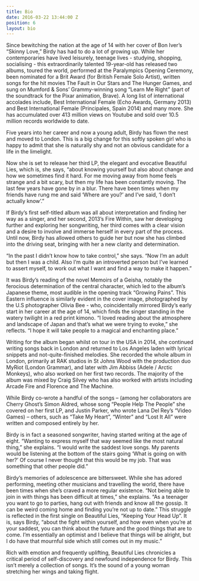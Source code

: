 ```yaml
---
title: Bio
date: 2016-03-22 13:44:00 Z
position: 6
layout: bio
---
```


Since bewitching the nation at the age of 14 with her cover of Bon Iver’s “Skinny Love,” Birdy has had to do a lot of growing up. While her contemporaries have lived leisurely, teenage lives - studying, shopping, socialising - this extraordinarily talented 19-year-old has released two albums, toured the world, performed at the Paralympics Opening Ceremony, been nominated for a Brit Award (for British Female Solo Artist), written songs for the hit movies The Fault in Our Stars and The Hunger Games, and sung on Mumford & Sons’ Grammy-winning song “Learn Me Right” (part of the soundtrack for the Pixar animation, Brave). A long list of international accolades include, Best International Female (Echo Awards, Germany 2013) and Best International Female (Principales, Spain 2014) and many more. She has accumulated over 413 million views on Youtube and sold over 10.5 million records worldwide to date. 

Five years into her career and now a young adult, Birdy has flown the nest and moved to London. This is a big change for this softly spoken girl who is happy to admit that she is naturally shy and not an obvious candidate for a life in the limelight.

Now she is set to release her third LP, the elegant and evocative Beautiful Lies, which is, she says, “about knowing yourself but also about change and how we sometimes find it hard. For me moving away from home feels strange and a bit scary, but then my life has been constantly moving. The last few years have gone by in a blur. There have been times when my friends have rung me and said ‘Where are you?’ and I’ve said, ‘I don’t actually know’.”

If Birdy’s first self-titled album was all about interpretation and finding her way as a singer, and her second, 2013’s Fire Within, saw her developing further and exploring her songwriting, her third comes with a clear vision and a desire to involve and immerse herself in every part of the process. Until now, Birdy has allowed others to guide her but now she has climbed into the driving seat, bringing with her a new clarity and determination.

“In the past I didn’t know how to take control,” she says. “Now I’m an adult but then I was a child. Also I’m quite an introverted person but I’ve learned to assert myself, to work out what I want and find a way to make it happen.”

It was Birdy’s reading of the novel Memoirs of a Geisha, notably the ferocious determination of the central character, which led to the album’s Japanese theme, most audible in the opening track “Growing Pains”. This Eastern influence is similarly evident in the cover image, photographed by the U.S photographer Olivia Bee - who, coincidentally mirrored Birdy’s early start in her career at the age of 14, which finds the singer standing in the watery twilight in a red print kimono. “I loved reading about the atmosphere and landscape of Japan and that’s what we were trying to evoke,” she reflects. “I hope it will take people to a magical and enchanting place.”

Writing for the album began whilst on tour in the USA in 2014, she continued writing songs back in London and returned to Los Angeles laden with lyrical snippets and not-quite-finished melodies. She recorded the whole album in London, primarily at RAK studios in St Johns Wood with the production duo MyRiot (London Grammar), and later with Jim Abbiss (Adele / Arctic Monkeys), who also worked on her first two records. The majority of the album was mixed by Craig Silvey who has also worked with artists including Arcade Fire and Florence and The Machine. 

While Birdy co-wrote a handful of the songs – (among her collaborators are Cherry Ghost’s Simon Aldred, whose song “People Help The People” she covered on her first LP, and Justin Parker, who wrote Lana Del Rey’s “Video Games) – others, such as “Take My Heart”, “Winter” and “Lost It All” were written and composed entirely by her.

Birdy is in fact a seasoned songwriter, having started writing at the age of eight. “Wanting to express myself that way seemed like the most natural thing,” she explains. “I would write the saddest love songs. My parents would be listening at the bottom of the stairs going ‘What is going on with her?’ Of course I never thought that this would be my job. That was something that other people did.”

Birdy’s memories of adolescence are bittersweet. While she has adored performing, meeting other musicians and travelling the world, there have been times when she’s craved a more regular existence. “Not being able to join in with things has been difficult at times,” she explains. “As a teenager you want to go to parties, hang out with friends and know all the gossip. It can be weird coming home and finding you’re not up to date.” This struggle is reflected in the first single on Beautiful Lies, “Keeping Your Head Up”. It is, says Birdy, “about the fight within yourself, and how even when you’re at your saddest, you can think about the future and the good things that are to come. I’m essentially an optimist and I believe that things will be alright, but I do have that mournful side which still comes out in my music.”

Rich with emotion and frequently uplifting, Beautiful Lies chronicles a critical period of self-discovery and newfound independence for Birdy. This isn’t merely a collection of songs. It’s the sound of a young woman stretching her wings and taking flight.